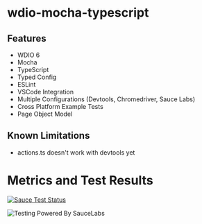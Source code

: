 # wdio-mocha-typescript
## Features
- WDIO 6
- Mocha
- TypeScript
- Typed Config
- ESLint
- VSCode Integration
- Multiple Configurations (Devtools, Chromedriver, Sauce Labs)
- Cross Platform Example Tests
- Page Object Model

## Known Limitations
- actions.ts doesn't work with devtools yet

# Metrics and Test Results
[![Sauce Test Status](https://app.eu-central-1.saucelabs.com/browser-matrix/pako88.svg)](https://app.eu-central-1.saucelabs.com/u/pako88)

![Testing Powered By SauceLabs](https://raw.githubusercontent.com/saucelabs/opensource/master/assets/powered-by-saucelabs-badge-red.svg?sanitize=true "Testing Powered By SauceLabs")